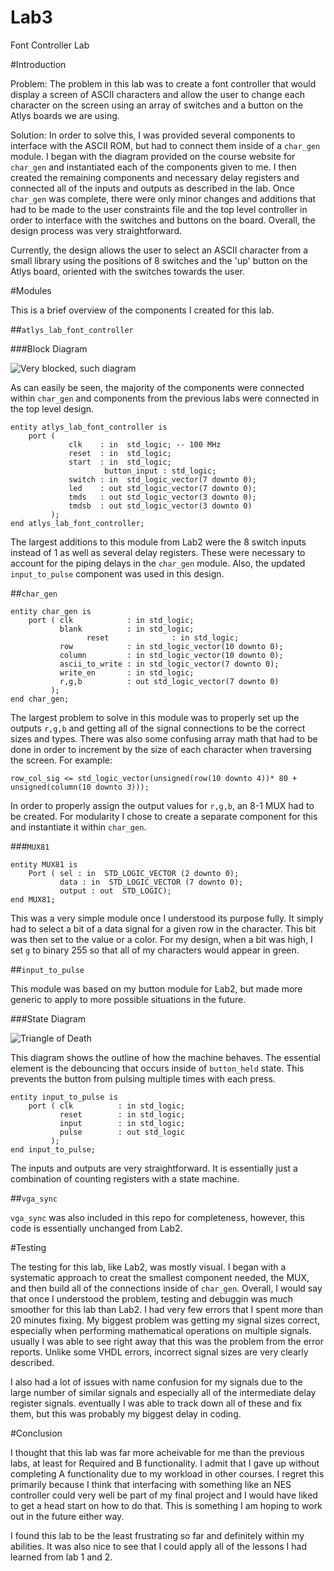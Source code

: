 Lab3
====

Font Controller Lab

#Introduction

Problem:
The problem in this lab was to create a font controller that would display a screen of ASCII characters and allow the user to change each character on the screen using an array of switches and a button on the Atlys boards we are using.  

Solution:
In order to solve this, I was provided several components to interface with the ASCII ROM, but had to connect them inside of a `char_gen` module.  I began with the diagram provided on the course website for `char_gen` and instantiated each of the components given to me.  I then created the remaining components and necessary delay registers and connected all of the inputs and outputs as described in the lab.  Once `char_gen` was complete, there were only minor changes and additions that had to be made to the user constraints file and the top level controller in order to interface with the switches and buttons on the board.  Overall, the design process was very straightforward.

Currently, the design allows the user to select an ASCII character from a small library using the positions of 8 switches and the 'up' button on the Atlys board, oriented with the switches towards the user.



#Modules

This is a brief overview of the components I created for this lab.

##`atlys_lab_font_controller`

###Block Diagram

![Very blocked, such diagram](https://raw.github.com/micfloy/Lab2/master/schematic.png)

As can easily be seen, the majority of the components were connected within `char_gen` and components from the previous labs were connected in the top level design.

```VHD
entity atlys_lab_font_controller is
    port ( 
             clk    : in  std_logic; -- 100 MHz
             reset  : in  std_logic;
             start  : in  std_logic;
				     button_input : std_logic;
             switch : in  std_logic_vector(7 downto 0);
             led    : out std_logic_vector(7 downto 0);
             tmds   : out std_logic_vector(3 downto 0);
             tmdsb  : out std_logic_vector(3 downto 0)
         );
end atlys_lab_font_controller;
```

The largest additions to this module from Lab2 were the 8 switch inputs instead of 1 as well as several delay registers.  These were necessary to account for the piping delays in the `char_gen` module.  Also, the updated `input_to_pulse` component was used in this design.


##`char_gen`

```VHD
entity char_gen is
    port ( clk            : in std_logic;
           blank          : in std_logic;
			     reset			    : in std_logic;
           row            : in std_logic_vector(10 downto 0);
           column         : in std_logic_vector(10 downto 0);
           ascii_to_write : in std_logic_vector(7 downto 0);
           write_en       : in std_logic;
           r,g,b          : out std_logic_vector(7 downto 0)
         );
end char_gen;
```

The largest problem to solve in this module was to properly set up the outputs `r,g,b` and getting all of the signal connections to be the correct sizes and types.  There was also some confusing array math that had to be done in order to increment by the size of each character when traversing the screen.
For example:
```VHD
row_col_sig <= std_logic_vector(unsigned(row(10 downto 4))* 80 + unsigned(column(10 downto 3)));
```

In order to properly assign the output values for `r,g,b`, an 8-1 MUX had to be created.  For modularity I chose to create a separate component for this and instantiate it within `char_gen`.

###`MUX81`

```VHD
entity MUX81 is
    Port ( sel : in  STD_LOGIC_VECTOR (2 downto 0);
           data : in  STD_LOGIC_VECTOR (7 downto 0);
           output : out  STD_LOGIC);
end MUX81;
```
This was a very simple module once I understood its purpose fully.  It simply had to select a bit of a data signal for a given row in the character.  This bit was then set to the value or a color.  For my design, when a bit was high, I set `g` to binary 255 so that all of my characters would appear in green.

##`input_to_pulse`

This module was based on my button module for Lab2, but made more generic to apply to more possible situations in the future.

###State Diagram

![Triangle of Death](https://raw.github.com/micfloy/Lab2/master/button_state_diagram.PNG)

This diagram shows the outline of how the machine behaves.  The essential element is the debouncing that occurs inside of `button_held` state.  This prevents the button from pulsing multiple times with each press.

```VHD
entity input_to_pulse is
    port ( clk          : in std_logic;
           reset        : in std_logic;
           input        : in std_logic;
           pulse        : out std_logic
         );
end input_to_pulse;
```
The inputs and outputs are very straightforward.  It is essentially just a combination of counting registers with a state machine.

##`vga_sync`

`vga_sync` was also included in this repo for completeness, however, this code is essentially unchanged from Lab2.

#Testing

The testing for this lab, like Lab2, was mostly visual.  I began with a systematic approach to creat the smallest component needed, the MUX, and then build all of the connections inside of `char_gen`.  Overall, I would say that once I understood the problem, testing and debuggin was much smoother for this lab than Lab2.  I had very few errors that I spent more than 20 minutes fixing.  My biggest problem was getting my signal sizes correct, especially when performing mathematical operations on multiple signals.  usually I was able to see right away that this was the problem from the error reports.  Unlike some VHDL errors, incorrect signal sizes are very clearly described.

I also had a lot of issues with name confusion for my signals due to the large number of similar signals and especially all of the intermediate delay register signals.  eventually I was able to track down all of these and fix them, but this was probably my biggest delay in coding.

#Conclusion

I thought that this lab was far more acheivable for me than the previous labs, at least for Required and B functionality.  I admit that I gave up without completing A functionality due to my workload in other courses.  I regret this primarily because I think that interfacing with something like an NES controller could very well be part of my final project and I would have liked to get a head start on how to do that.  This is something I am hoping to work out in the future either way.

I found this lab to be the least frustrating so far and definitely within my abilities.  It was also nice to see that I could apply all of the lessons I had learned from lab 1 and 2.
